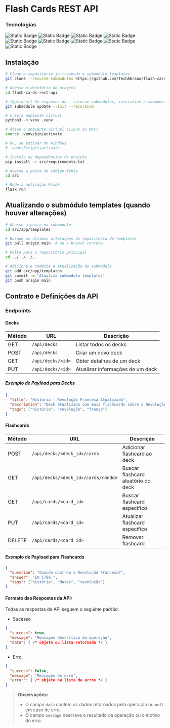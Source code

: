 # Flash Cards REST API

### Tecnologias
<section align="left">
    <img alt="Static Badge" src="https://img.shields.io/badge/Python-grey?style=flat&logo=Python">
    <img alt="Static Badge" src="https://img.shields.io/badge/Unittest-grey?style=flat&logo=Python">
    <img alt="Static Badge" src="https://img.shields.io/badge/Marshmallow-grey?style=flat&logo=Python">
    <img alt="Static Badge" src="https://img.shields.io/badge/Flask-grey?style=flat&logo=Flask">
    <img alt="Static Badge" src="https://img.shields.io/badge/SQLALchemy-grey?style=flat&logo=SQLAlchemy">
    <img alt="Static Badge" src="https://img.shields.io/badge/Docker-grey?style=flat&logo=Docker">
    <img alt="Static Badge" src="https://img.shields.io/badge/PostgreSQL-grey?style=flat&logo=PostgreSQL">
    <img alt="Static Badge" src="https://img.shields.io/badge/PgAdmin-grey?style=flat&logo=PostgreSQL">
    <img alt="Static Badge" src="https://img.shields.io/badge/Postman-grey?style=flat&logo=Postman">
</section>

## Instalação

```bash
# Clone o repositório já trazendo o submódulo templates
git clone --recurse-submodules https://github.com/TechAbraao/flash-cards-rest-api.git

# Acesse o diretório do projeto
cd flash-cards-rest-api

# (Opcional) Se esqueceu do --recurse-submodules, inicialize o submódulo manualmente
git submodule update --init --recursive

# Crie o ambiente virtual
python3 -m venv .venv

# Ative o ambiente virtual (Linux ou Mac)
source .venv/bin/activate

# Ou, se estiver no Windows
# .venv\Scripts\activate

# Instale as dependências do projeto
pip install -r src/requirements.txt

# Acesse a pasta de código-fonte
cd src

# Rode a aplicação Flask
flask run
```
## Atualizando o submódulo templates (quando houver alterações)
```bash
# Acesse a pasta do submódulo
cd src/app/templates

# Busque as últimas alterações do repositório de templates
git pull origin main  # ou a branch correta

# Volte para o repositório principal
cd ../../../..

# Adicione e commite a atualização do submódulo
git add src/app/templates
git commit -m "Atualiza submódulo templates"
git push origin main
```

## Contrato e Definições da API
### Endpoints
#### Decks

| Método | URL                   | Descrição                      |
| ------ | --------------------- | ------------------------------- |
| GET   | `/api/decks`           | Listar todos os decks          |
| POST  | `/api/decks`           | Criar um novo deck             |
| GET   | `/api/decks/<id>`      | Obter detalhes de um deck      |
| PUT   | `/api/decks/<id>`      | Atualizar informações de um deck |

##### Exemplo de Payload para Decks

```json
{
  "title": "História - Revolução Francesa Atualizado",
  "description": "Deck atualizado com mais flashcards sobre a Revolução Francesa.",
  "tags": ["história", "revolução", "frança"]
}
```

#### Flashcards

| Método | URL                                 | Descrição                           |
| ------ | ----------------------------------- | ----------------------------------- |
| POST  | `/api/decks/<deck_id>/cards`        | Adicionar flashcard ao deck         |
| GET   | `/api/decks/<deck_id>/cards/random` | Buscar flashcard aleatório do deck  |
| GET   | `/api/cards/<card_id>`              | Buscar flashcard específico         |
| PUT   | `/api/cards/<card_id>`              | Atualizar flashcard específico      |
| DELETE| `/api/cards/<card_id>`              | Remover flashcard                   |

#### Exemplo de Payload para Flashcards

```json
{
  "question": "Quando ocorreu a Revolução Francesa?",
  "answer": "Em 1789.",
  "tags": ["história", "datas", "revolução"]
}
```

#### Formato das Respostas da API:
Todas as respostas da API seguem o seguinte padrão:

- Sucesso
```json
{
  "success": true,
  "message": "Mensagem descritiva da operação",
  "data": { /* objeto ou lista retornada */ }
}
```

- Erro
```json
{
  "success": false,
  "message": "Mensagem de erro",
  "error": { /* objeto ou lista de erros */ }
}
```
> **Observações:**  
> - O campo `data` contém os dados retornados pela operação ou `null` em caso de erro.  
> - O campo `message` descreve o resultado da operação ou o motivo do erro.



